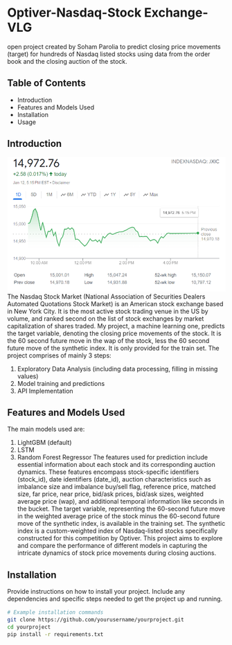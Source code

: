 # Optiver-Nasdaq-Stock Exchange-VLG
open project created by Soham Parolia to predict closing price movements (target) for hundreds of Nasdaq listed stocks using data from the order book and the closing auction of the stock. 

## Table of Contents

- Introduction
- Features and Models Used
- Installation
- Usage

## Introduction
![Alt text](https://github.com/sohamparolia/OptiverNasdaqStockVLG/blob/main/nasdaq.png)
The Nasdaq Stock Market (National Association of Securities Dealers Automated Quotations Stock Market) is an American stock exchange based in New York City. It is the most active stock trading venue in the US by volume, and ranked second on the list of stock exchanges by market capitalization of shares traded.
My project, a machine learning one, predicts the target variable, denoting the closing price movements of the stock. It is the 60 second future move in the wap of the stock, less the 60 second future move of the synthetic index. It is only provided for the train set.
The project comprises of mainly 3 steps:
1. Exploratory Data Analysis (including data processing, filling in missing values)
2. Model training and predictions
3. API Implementation

## Features and Models Used

The main models used are:
1. LightGBM (default)
2. LSTM
3. Random Forest Regressor
The features used for prediction include essential information about each stock and its corresponding auction dynamics. These features encompass stock-specific identifiers (stock_id), date identifiers (date_id), auction characteristics such as imbalance size and imbalance buy/sell flag, reference price, matched size, far price, near price, bid/ask prices, bid/ask sizes, weighted average price (wap), and additional temporal information like seconds in the bucket. The target variable, representing the 60-second future move in the weighted average price of the stock minus the 60-second future move of the synthetic index, is available in the training set. The synthetic index is a custom-weighted index of Nasdaq-listed stocks specifically constructed for this competition by Optiver. This project aims to explore and compare the performance of different models in capturing the intricate dynamics of stock price movements during closing auctions.

## Installation

Provide instructions on how to install your project. Include any dependencies and specific steps needed to get the project up and running.

```bash
# Example installation commands
git clone https://github.com/yourusername/yourproject.git
cd yourproject
pip install -r requirements.txt
